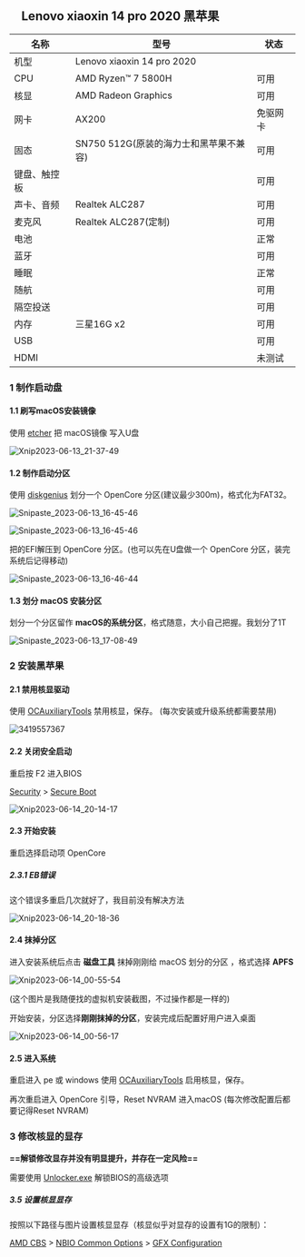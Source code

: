 ## 　Lenovo xiaoxin 14 pro 2020 黑苹果


| 名称         | 型号                        | 状态   |
| ------------ |---------------------------|------|
| 机型         | Lenovo xiaoxin 14 pro 2020 |      |
| CPU          | AMD Ryzen™ 7 5800H        | 可用   |
| 核显         | AMD Radeon Graphics       | 可用   |
| 网卡         | AX200                     | 免驱网卡 |
| 固态         | SN750 512G(原装的海力士和黑苹果不兼容) | 可用   |
| 键盘、触控板 |                           | 可用   |
| 声卡、音频   | Realtek ALC287         | 可用   |
| 麦克风   | Realtek ALC287(定制)        | 可用   |
| 电池         |                           | 正常   |
| 蓝牙         |                           | 可用   |
| 睡眠         |                           | 正常   |
| 随航         |                           | 可用   |
| 隔空投送       |                           | 可用   |
| 内存         | 三星16G x2                  | 可用   |
| USB          |                           | 可用   |
| HDMI          |                           | 未测试  |


### 1 制作启动盘

#### 1.1 刷写macOS安装镜像

使用 [etcher](https://github.com/balena-io/etcher) 把 macOS镜像 写入U盘

![Xnip2023-06-13_21-37-49](images/Xnip2023-06-13_21-37-49.jpg)

#### 1.2 制作启动分区

使用 [diskgenius](https://www.diskgenius.cn) 划分一个 OpenCore 分区(建议最少300m)，格式化为FAT32。

![Snipaste_2023-06-13_16-45-46](images/Snipaste_2023-06-13_17-08-24.png)

![Snipaste_2023-06-13_16-45-46](images/Snipaste_2023-06-13_16-45-46.png)

把的EFI解压到 OpenCore 分区。(也可以先在U盘做一个 OpenCore 分区，装完系统后记得移动)

![Snipaste_2023-06-13_16-46-44](images/Snipaste_2023-06-13_16-46-44.png)

#### 1.3 划分 macOS 安装分区

划分一个分区留作 **macOS的系统分区**，格式随意，大小自己把握。我划分了1T

![Snipaste_2023-06-13_17-08-49](images/Snipaste_2023-06-13_17-08-49.png)

### 2 安装黑苹果

#### 2.1 禁用核显驱动

使用 [OCAuxiliaryTools](https://github.com/ic005k/OCAuxiliaryTools) 禁用核显，保存。 (每次安装或升级系统都需要禁用)

![3419557367](images/3419557367.png)

#### 2.2 关闭安全启动

重启按 F2 进入BIOS

<u>Security</u> > <u>Secure Boot</u>

![Xnip2023-06-14_20-14-17](images/Xnip2023-06-14_20-14-17.jpg)

#### 2.3 开始安装

重启选择启动项 OpenCore

##### 2.3.1 EB错误

这个错误多重启几次就好了，我目前没有解决方法

![Xnip2023-06-14_20-18-36](images/Xnip2023-06-14_20-18-36.jpg)

#### 2.4 抹掉分区

进入安装系统后点击 **磁盘工具** 抹掉刚刚给 macOS 划分的分区 ，格式选择 **APFS**

![Xnip2023-06-14_00-55-54](images/Xnip2023-06-14_00-55-54.jpg)

(这个图片是我随便找的虚拟机安装截图，不过操作都是一样的)

开始安装，分区选择**刚刚抹掉的分区**，安装完成后配置好用户进入桌面

![Xnip2023-06-14_00-56-17](images/Xnip2023-06-14_00-56-17.jpg)

#### 2.5 进入系统

重启进入 pe 或 windows 使用 [OCAuxiliaryTools](https://github.com/ic005k/OCAuxiliaryTools) 启用核显，保存。

再次重启进入 OpenCore 引导，Reset NVRAM 进入macOS (每次修改配置后都要记得Reset NVRAM)

### 3 修改核显的显存

**==解锁修改显存并没有明显提升，并存在一定风险==**

需要使用 [Unlocker.exe](https://winraid.level1techs.com/t/tool-lenovo-h20-bios-unlocker-and-locker/38150) 解锁BIOS的高级选项


##### 3.5 设置核显显存

按照以下路径与图片设置核显显存（核显似乎对显存的设置有1G的限制）：

<u>AMD CBS</u> > <u>NBIO Common Options</u> > <u>GFX Configuration</u>
